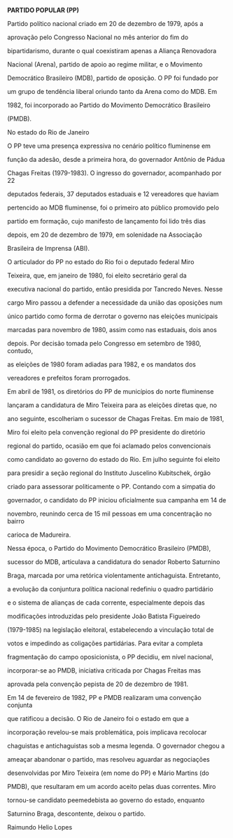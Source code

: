 **PARTIDO POPULAR (PP)**



Partido político nacional criado em 20 de dezembro de 1979, após a

aprovação pelo Congresso Nacional no mês anterior do fim do

bipartidarismo, durante o qual coexistiram apenas a Aliança Renovadora

Nacional (Arena), partido de apoio ao regime militar, e o Movimento

Democrático Brasileiro (MDB), partido de oposição. O PP foi fundado por

um grupo de tendência liberal oriundo tanto da Arena como do MDB. Em

1982, foi incorporado ao Partido do Movimento Democrático Brasileiro

(PMDB).



No estado do Rio de Janeiro



O PP teve uma presença expressiva no cenário político fluminense em

função da adesão, desde a primeira hora, do governador Antônio de Pádua

Chagas Freitas (1979-1983). O ingresso do governador, acompanhado por 22

deputados federais, 37 deputados estaduais e 12 vereadores que haviam

pertencido ao MDB fluminense, foi o primeiro ato público promovido pelo

partido em formação, cujo manifesto de lançamento foi lido três dias

depois, em 20 de dezembro de 1979, em solenidade na Associação

Brasileira de Imprensa (ABI).



O articulador do PP no estado do Rio foi o deputado federal Miro

Teixeira, que, em janeiro de 1980, foi eleito secretário geral da

executiva nacional do partido, então presidida por Tancredo Neves. Nesse

cargo Miro passou a defender a necessidade da união das oposições num

único partido como forma de derrotar o governo nas eleições municipais

marcadas para novembro de 1980, assim como nas estaduais, dois anos

depois. Por decisão tomada pelo Congresso em setembro de 1980, contudo,

as eleições de 1980 foram adiadas para 1982, e os mandatos dos

vereadores e prefeitos foram prorrogados.



Em abril de 1981, os diretórios do PP de municípios do norte fluminense

lançaram a candidatura de Miro Teixeira para as eleições diretas que, no

ano seguinte, escolheriam o sucessor de Chagas Freitas. Em maio de 1981,

Miro foi eleito pela convenção regional do PP presidente do diretório

regional do partido, ocasião em que foi aclamado pelos convencionais

como candidato ao governo do estado do Rio. Em julho seguinte foi eleito

para presidir a seção regional do Instituto Juscelino Kubitschek, órgão

criado para assessorar politicamente o PP. Contando com a simpatia do

governador, o candidato do PP iniciou oficialmente sua campanha em 14 de

novembro, reunindo cerca de 15 mil pessoas em uma concentração no bairro

carioca de Madureira.



Nessa época, o Partido do Movimento Democrático Brasileiro (PMDB),

sucessor do MDB, articulava a candidatura do senador Roberto Saturnino

Braga, marcada por uma retórica violentamente antichaguista. Entretanto,

a evolução da conjuntura política nacional redefiniu o quadro partidário

e o sistema de alianças de cada corrente, especialmente depois das

modificações introduzidas pelo presidente João Batista Figueiredo

(1979-1985) na legislação eleitoral, estabelecendo a vinculação total de

votos e impedindo as coligações partidárias. Para evitar a completa

fragmentação do campo oposicionista, o PP decidiu, em nível nacional,

incorporar-se ao PMDB, iniciativa criticada por Chagas Freitas mas

aprovada pela convenção pepista de 20 de dezembro de 1981.



Em 14 de fevereiro de 1982, PP e PMDB realizaram uma convenção conjunta

que ratificou a decisão. O Rio de Janeiro foi o estado em que a

incorporação revelou-se mais problemática, pois implicava recolocar

chaguistas e antichaguistas sob a mesma legenda. O governador chegou a

ameaçar abandonar o partido, mas resolveu aguardar as negociações

desenvolvidas por Miro Teixeira (em nome do PP) e Mário Martins (do

PMDB), que resultaram em um acordo aceito pelas duas correntes. Miro

tornou-se candidato peemedebista ao governo do estado, enquanto

Saturnino Braga, descontente, deixou o partido.



Raimundo Helio Lopes



